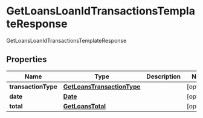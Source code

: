 

# GetLoansLoanIdTransactionsTemplateResponse

GetLoansLoanIdTransactionsTemplateResponse
## Properties

Name | Type | Description | Notes
------------ | ------------- | ------------- | -------------
**transactionType** | [**GetLoansTransactionType**](GetLoansTransactionType.md) |  |  [optional]
**date** | [**Date**](Date.md) |  |  [optional]
**total** | [**GetLoansTotal**](GetLoansTotal.md) |  |  [optional]




